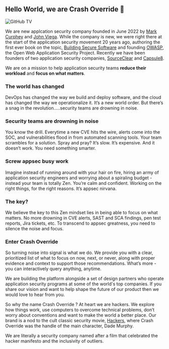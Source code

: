 ## Hello World, we are Crash Override  👋

![GitHub TV](https://user-images.githubusercontent.com/143776/184708616-b296e765-7195-42d5-a04a-164108cb3439.png)

We are new applcation security company founded in June 2022 by [Mark Curphey](https://www.linkedin.com/in/curphey/) and [John Viega](https://www.linkedin.com/in/viega/).  While the company is new, we were right there at the start of the application security movement 20 years ago, authoring the first ever book on the topic, [Building Secure Software](https://www.amazon.co.uk/Building-Secure-Software-Addison-wesley-Professional/dp/0321774957) and founding [OWASP](https://www.owasp.org), the Open Web Application Security Project. Recently we have been founders of two application security companies, [SourceClear](https://fortune.com/2018/04/09/buy-ca-technologies-veracode-sourceclear/) and [Capsule8](https://www.darkreading.com/cloud/sophos-acquires-capsule8-for-linux-server-container-security).

We are on a mission to help application security teams **reduce their workload** and **focus on what matters**.

### The world has changed

DevOps has changed the way we build and deploy software, and the cloud has changed the way we operationalize it. It’s a new world order. But there’s a snag in the revolution.....security teams are drowning in noise.

### Security teams are drowning in noise

You know the drill. Everytime a new CVE hits the wire, alerts come into the SOC, and vulnerabilities flood in from automated scanning tools. Your team scrambles for a solution. Spray and pray? It’s slow. It’s expensive. And it doesn’t work. You need something smarter.

### Screw appsec busy work

Imagine instead of running around with your hair on fire, hiring an army of application security engineers and worrying about a spiraling budget - instead your team is totally Zen. You’re calm and confident. Working on the right things, for the right reasons. It’s appsec nirvana.

### The key?

We believe the key to this Zen mindset lies in being able to focus on what matters. No more drowning in CVE alerts, SAST and SCA findings, pen test reports, Jira tickets, etc. To transcend to appsec greatness, you need to silence the noise and focus.

### Enter Crash Override

So turning noise into signal is what we do. We provide you with a clear, prioritized list of what to focus on now, next, or never, along with proper evidence and context to support those recommendations. What’s more - you can interactively query anything, anytime.

We are building the platform alongside a set of design partners who operate application security programs at some of the world's top companies. If you share our vision and want to help shape the future of our product then we would love to hear from you. 

So why the name Crash Override ? At heart we are hackers. We  explore how things work, use computers to overcome technical problems, don’t worry about conventions and want to make the world a better place. Our brand is a nod to the cult classic security movie, [Hackers](https://www.imdb.com/title/tt0113243/), where Crash Override was the handle of the main character, Dade Murphy. 

We are literally a security company named after a film that celebrated the hacker manifesto and the inclusivity of outliers. 
